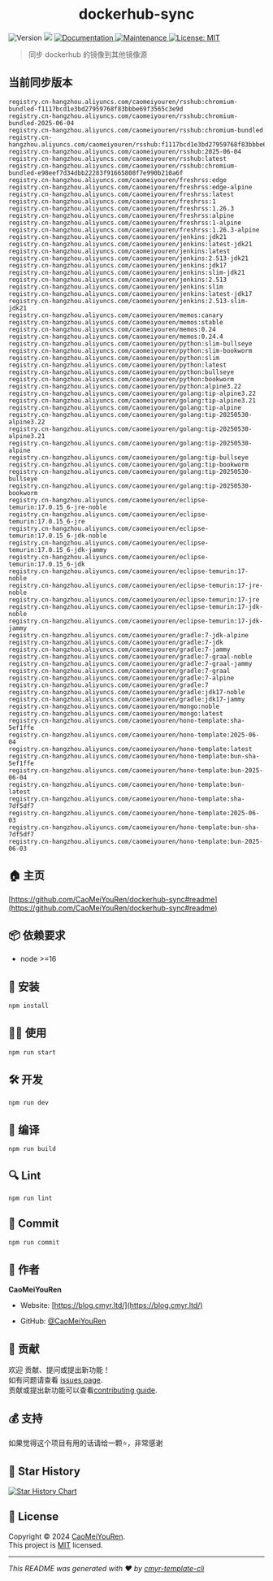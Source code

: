 <h1 align="center">dockerhub-sync </h1>
<p>
  <img alt="Version" src="https://img.shields.io/badge/version-0.1.0-blue.svg?cacheSeconds=2592000" />
  <img src="https://img.shields.io/badge/node-%3E%3D16-blue.svg" />
  <a href="https://github.com/CaoMeiYouRen/dockerhub-sync#readme" target="_blank">
    <img alt="Documentation" src="https://img.shields.io/badge/documentation-yes-brightgreen.svg" />
  </a>
  <a href="https://github.com/CaoMeiYouRen/dockerhub-sync/graphs/commit-activity" target="_blank">
    <img alt="Maintenance" src="https://img.shields.io/badge/Maintained%3F-yes-green.svg" />
  </a>
  <a href="https://github.com/CaoMeiYouRen/dockerhub-sync/blob/master/LICENSE" target="_blank">
    <img alt="License: MIT" src="https://img.shields.io/github/license/CaoMeiYouRen/dockerhub-sync?color=yellow" />
  </a>
</p>


> 同步 dockerhub 的镜像到其他镜像源

## 当前同步版本

<!-- DOCKER_START -->
```
registry.cn-hangzhou.aliyuncs.com/caomeiyouren/rsshub:chromium-bundled-f1117bcd1e3bd27959768f83bbbe69f3565c3e9d
registry.cn-hangzhou.aliyuncs.com/caomeiyouren/rsshub:chromium-bundled-2025-06-04
registry.cn-hangzhou.aliyuncs.com/caomeiyouren/rsshub:chromium-bundled
registry.cn-hangzhou.aliyuncs.com/caomeiyouren/rsshub:f1117bcd1e3bd27959768f83bbbe69f3565c3e9d
registry.cn-hangzhou.aliyuncs.com/caomeiyouren/rsshub:2025-06-04
registry.cn-hangzhou.aliyuncs.com/caomeiyouren/rsshub:latest
registry.cn-hangzhou.aliyuncs.com/caomeiyouren/rsshub:chromium-bundled-e98eef7d34dbb22283f91665808f7e990b210a6f
registry.cn-hangzhou.aliyuncs.com/caomeiyouren/freshrss:edge
registry.cn-hangzhou.aliyuncs.com/caomeiyouren/freshrss:edge-alpine
registry.cn-hangzhou.aliyuncs.com/caomeiyouren/freshrss:latest
registry.cn-hangzhou.aliyuncs.com/caomeiyouren/freshrss:1
registry.cn-hangzhou.aliyuncs.com/caomeiyouren/freshrss:1.26.3
registry.cn-hangzhou.aliyuncs.com/caomeiyouren/freshrss:alpine
registry.cn-hangzhou.aliyuncs.com/caomeiyouren/freshrss:1-alpine
registry.cn-hangzhou.aliyuncs.com/caomeiyouren/freshrss:1.26.3-alpine
registry.cn-hangzhou.aliyuncs.com/caomeiyouren/jenkins:jdk21
registry.cn-hangzhou.aliyuncs.com/caomeiyouren/jenkins:latest-jdk21
registry.cn-hangzhou.aliyuncs.com/caomeiyouren/jenkins:latest
registry.cn-hangzhou.aliyuncs.com/caomeiyouren/jenkins:2.513-jdk21
registry.cn-hangzhou.aliyuncs.com/caomeiyouren/jenkins:jdk17
registry.cn-hangzhou.aliyuncs.com/caomeiyouren/jenkins:slim-jdk21
registry.cn-hangzhou.aliyuncs.com/caomeiyouren/jenkins:2.513
registry.cn-hangzhou.aliyuncs.com/caomeiyouren/jenkins:slim
registry.cn-hangzhou.aliyuncs.com/caomeiyouren/jenkins:latest-jdk17
registry.cn-hangzhou.aliyuncs.com/caomeiyouren/jenkins:2.513-slim-jdk21
registry.cn-hangzhou.aliyuncs.com/caomeiyouren/memos:canary
registry.cn-hangzhou.aliyuncs.com/caomeiyouren/memos:stable
registry.cn-hangzhou.aliyuncs.com/caomeiyouren/memos:0.24
registry.cn-hangzhou.aliyuncs.com/caomeiyouren/memos:0.24.4
registry.cn-hangzhou.aliyuncs.com/caomeiyouren/python:slim-bullseye
registry.cn-hangzhou.aliyuncs.com/caomeiyouren/python:slim-bookworm
registry.cn-hangzhou.aliyuncs.com/caomeiyouren/python:slim
registry.cn-hangzhou.aliyuncs.com/caomeiyouren/python:latest
registry.cn-hangzhou.aliyuncs.com/caomeiyouren/python:bullseye
registry.cn-hangzhou.aliyuncs.com/caomeiyouren/python:bookworm
registry.cn-hangzhou.aliyuncs.com/caomeiyouren/python:alpine3.22
registry.cn-hangzhou.aliyuncs.com/caomeiyouren/golang:tip-alpine3.22
registry.cn-hangzhou.aliyuncs.com/caomeiyouren/golang:tip-alpine3.21
registry.cn-hangzhou.aliyuncs.com/caomeiyouren/golang:tip-alpine
registry.cn-hangzhou.aliyuncs.com/caomeiyouren/golang:tip-20250530-alpine3.22
registry.cn-hangzhou.aliyuncs.com/caomeiyouren/golang:tip-20250530-alpine3.21
registry.cn-hangzhou.aliyuncs.com/caomeiyouren/golang:tip-20250530-alpine
registry.cn-hangzhou.aliyuncs.com/caomeiyouren/golang:tip-bullseye
registry.cn-hangzhou.aliyuncs.com/caomeiyouren/golang:tip-bookworm
registry.cn-hangzhou.aliyuncs.com/caomeiyouren/golang:tip-20250530-bullseye
registry.cn-hangzhou.aliyuncs.com/caomeiyouren/golang:tip-20250530-bookworm
registry.cn-hangzhou.aliyuncs.com/caomeiyouren/eclipse-temurin:17.0.15_6-jre-noble
registry.cn-hangzhou.aliyuncs.com/caomeiyouren/eclipse-temurin:17.0.15_6-jre
registry.cn-hangzhou.aliyuncs.com/caomeiyouren/eclipse-temurin:17.0.15_6-jdk-noble
registry.cn-hangzhou.aliyuncs.com/caomeiyouren/eclipse-temurin:17.0.15_6-jdk-jammy
registry.cn-hangzhou.aliyuncs.com/caomeiyouren/eclipse-temurin:17.0.15_6-jdk
registry.cn-hangzhou.aliyuncs.com/caomeiyouren/eclipse-temurin:17-noble
registry.cn-hangzhou.aliyuncs.com/caomeiyouren/eclipse-temurin:17-jre-noble
registry.cn-hangzhou.aliyuncs.com/caomeiyouren/eclipse-temurin:17-jre
registry.cn-hangzhou.aliyuncs.com/caomeiyouren/eclipse-temurin:17-jdk-noble
registry.cn-hangzhou.aliyuncs.com/caomeiyouren/eclipse-temurin:17-jdk-jammy
registry.cn-hangzhou.aliyuncs.com/caomeiyouren/gradle:7-jdk-alpine
registry.cn-hangzhou.aliyuncs.com/caomeiyouren/gradle:7-jdk
registry.cn-hangzhou.aliyuncs.com/caomeiyouren/gradle:7-jammy
registry.cn-hangzhou.aliyuncs.com/caomeiyouren/gradle:7-graal-noble
registry.cn-hangzhou.aliyuncs.com/caomeiyouren/gradle:7-graal-jammy
registry.cn-hangzhou.aliyuncs.com/caomeiyouren/gradle:7-graal
registry.cn-hangzhou.aliyuncs.com/caomeiyouren/gradle:7-alpine
registry.cn-hangzhou.aliyuncs.com/caomeiyouren/gradle:7
registry.cn-hangzhou.aliyuncs.com/caomeiyouren/gradle:jdk17-noble
registry.cn-hangzhou.aliyuncs.com/caomeiyouren/gradle:jdk17-jammy
registry.cn-hangzhou.aliyuncs.com/caomeiyouren/mongo:noble
registry.cn-hangzhou.aliyuncs.com/caomeiyouren/mongo:latest
registry.cn-hangzhou.aliyuncs.com/caomeiyouren/hono-template:sha-5ef1ffe
registry.cn-hangzhou.aliyuncs.com/caomeiyouren/hono-template:2025-06-04
registry.cn-hangzhou.aliyuncs.com/caomeiyouren/hono-template:latest
registry.cn-hangzhou.aliyuncs.com/caomeiyouren/hono-template:bun-sha-5ef1ffe
registry.cn-hangzhou.aliyuncs.com/caomeiyouren/hono-template:bun-2025-06-04
registry.cn-hangzhou.aliyuncs.com/caomeiyouren/hono-template:bun-latest
registry.cn-hangzhou.aliyuncs.com/caomeiyouren/hono-template:sha-7df5df7
registry.cn-hangzhou.aliyuncs.com/caomeiyouren/hono-template:2025-06-03
registry.cn-hangzhou.aliyuncs.com/caomeiyouren/hono-template:bun-sha-7df5df7
registry.cn-hangzhou.aliyuncs.com/caomeiyouren/hono-template:bun-2025-06-03
```
<!-- DOCKER_END -->

## 🏠 主页

[https://github.com/CaoMeiYouRen/dockerhub-sync#readme](https://github.com/CaoMeiYouRen/dockerhub-sync#readme)


## 📦 依赖要求


- node >=16

## 🚀 安装

```sh
npm install
```

## 👨‍💻 使用

```sh
npm run start
```

## 🛠️ 开发

```sh
npm run dev
```

## 🔧 编译

```sh
npm run build
```

## 🔍 Lint

```sh
npm run lint
```

## 💾 Commit

```sh
npm run commit
```


## 👤 作者


**CaoMeiYouRen**

* Website: [https://blog.cmyr.ltd/](https://blog.cmyr.ltd/)

* GitHub: [@CaoMeiYouRen](https://github.com/CaoMeiYouRen)


## 🤝 贡献

欢迎 贡献、提问或提出新功能！<br />如有问题请查看 [issues page](https://github.com/CaoMeiYouRen/dockerhub-sync/issues). <br/>贡献或提出新功能可以查看[contributing guide](https://github.com/CaoMeiYouRen/dockerhub-sync/blob/master/CONTRIBUTING.md).

## 💰 支持

如果觉得这个项目有用的话请给一颗⭐️，非常感谢

## 🌟 Star History

[![Star History Chart](https://api.star-history.com/svg?repos=CaoMeiYouRen/dockerhub-sync&type=Date)](https://star-history.com/#CaoMeiYouRen/dockerhub-sync&Date)

## 📝 License

Copyright © 2024 [CaoMeiYouRen](https://github.com/CaoMeiYouRen).<br />
This project is [MIT](https://github.com/CaoMeiYouRen/dockerhub-sync/blob/master/LICENSE) licensed.

***
_This README was generated with ❤️ by [cmyr-template-cli](https://github.com/CaoMeiYouRen/cmyr-template-cli)_
